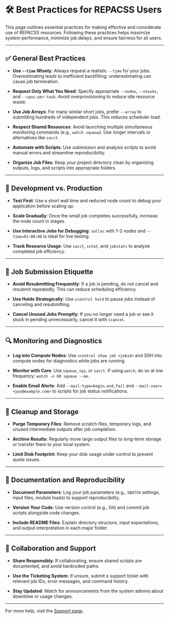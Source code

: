 # 🛠️ Best Practices for REPACSS Users

This page outlines essential practices for making effective and considerate use of REPACSS resources. Following these practices helps maximize system performance, minimize job delays, and ensure fairness for all users.

---

## ✅ General Best Practices

* **Use `--time` Wisely**: Always request a realistic `--time` for your jobs. Overestimating leads to inefficient backfilling; underestimating can cause job termination.

* **Request Only What You Need**: Specify appropriate `--nodes`, `--ntasks`, and `--cpus-per-task`. Avoid overprovisioning to reduce idle resource waste.

* **Use Job Arrays**: For many similar short jobs, prefer `--array` to submitting hundreds of independent jobs. This reduces scheduler load.

* **Respect Shared Resources**: Avoid launching multiple simultaneous monitoring commands (e.g., `watch squeue`). Use longer intervals or alternatives like `sacct`.

* **Automate with Scripts**: Use submission and analysis scripts to avoid manual errors and streamline reproducibility.

* **Organize Job Files**: Keep your project directory clean by organizing outputs, logs, and scripts into appropriate folders.

---

## 🧪 Development vs. Production

* **Test First**: Use a short wall time and reduced node count to debug your application before scaling up.

* **Scale Gradually**: Once the small job completes successfully, increase the node count in stages.

* **Use Interactive Jobs for Debugging**: `salloc` with 1–2 nodes and `--time=01:00:00` is ideal for live testing.

* **Track Resource Usage**: Use `sacct`, `sstat`, and `jobstats` to analyze completed job efficiency.

---

## 🚦 Job Submission Etiquette

* **Avoid Resubmitting Frequently**: If a job is pending, do not cancel and resubmit repeatedly. This can reduce scheduling efficiency.

* **Use Holds Strategically**: Use `scontrol hold` to pause jobs instead of canceling and resubmitting.

* **Cancel Unused Jobs Promptly**: If you no longer need a job or see it stuck in pending unnecessarily, cancel it with `scancel`.

---

## 🔍 Monitoring and Diagnostics

* **Log into Compute Nodes**: Use `scontrol show job <jobid>` and SSH into compute nodes for diagnostics while jobs are running.

* **Monitor with Care**: Use `squeue`, `sqs`, or `sacct`. If using `watch`, do so at low frequency: `watch -n 60 squeue --me`.

* **Enable Email Alerts**: Add `--mail-type=begin,end,fail` and `--mail-user=<you@example.com>` to scripts for job status notifications.

---

## 🧼 Cleanup and Storage

* **Purge Temporary Files**: Remove scratch files, temporary logs, and unused intermediate outputs after job completion.

* **Archive Results**: Regularly move large output files to long-term storage or transfer them to your local system.

* **Limit Disk Footprint**: Keep your disk usage under control to prevent quota issues.

---

## 🧾 Documentation and Reproducibility

* **Document Parameters**: Log your job parameters (e.g., `SBATCH` settings, input files, module loads) to support reproducibility.

* **Version Your Code**: Use version control (e.g., Git) and commit job scripts alongside code changes.

* **Include README Files**: Explain directory structure, input expectations, and output interpretation in each major folder.

---

## 🙌 Collaboration and Support

* **Share Responsibly**: If collaborating, ensure shared scripts are documented, and avoid hardcoded paths.

* **Use the Ticketing System**: If unsure, submit a support ticket with relevant job IDs, error messages, and command history.

* **Stay Updated**: Watch for announcements from the system admins about downtime or usage changes.

---

For more help, visit the [Support page](../support.md).
